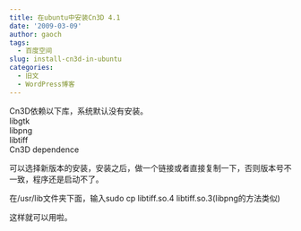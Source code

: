 ```yaml
---
title: 在ubuntu中安装Cn3D 4.1
date: '2009-03-09'
author: gaoch
tags:
  - 百度空间
slug: install-cn3d-in-ubuntu
categories:
  - 旧文
  - WordPress博客
---
```


Cn3D依赖以下库，系统默认没有安装。  
libgtk  
libpng  
libtiff  
Cn3D dependence  
  
可以选择新版本的安装，安装之后，做一个链接或者直接复制一下，否则版本号不一致，程序还是启动不了。  
  
在/usr/lib文件夹下面，输入sudo cp libtiff.so.4
libtiff.so.3(libpng的方法类似)  
  
这样就可以用啦。  

